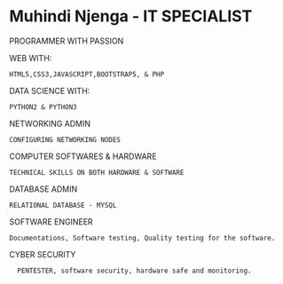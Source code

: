 # Muhindi Njenga - IT SPECIALIST

PROGRAMMER WITH PASSION

  WEB WITH:
  
    HTML5,CSS3,JAVASCRIPT,BOOTSTRAP5, & PHP
  
  DATA SCIENCE WITH:
  
    PYTHON2 & PYTHON3
  
NETWORKING ADMIN

    CONFIGURING NETWORKING NODES

COMPUTER SOFTWARES & HARDWARE 

    TECHNICAL SKILLS ON BOTH HARDWARE & SOFTWARE

DATABASE ADMIN

    RELATIONAL DATABASE - MYSQL

SOFTWARE ENGINEER

    Documentations, Software testing, Quality testing for the software.

CYBER SECURITY

      PENTESTER, software security, hardware safe and monitoring.




